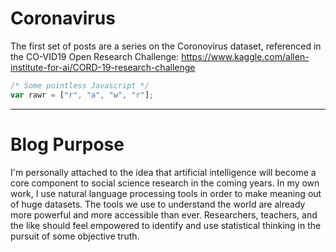 # Coronavirus

The first set of posts are a series on the Coronovirus dataset, referenced in the CO-VID19 Open Research Challenge: https://www.kaggle.com/allen-institute-for-ai/CORD-19-research-challenge

```javascript
/* Some pointless Javascript */
var rawr = ["r", "a", "w", "r"];
```
----
# Blog Purpose

I'm personally attached to the idea that artificial intelligence will become a core component to social science research in the coming years. In my own work, I use natural language processing tools in order to make meaning out of huge datasets. The tools we use to understand the world are already more powerful and more accessible than ever. Researchers, teachers, and the like should feel empowered to identify and use statistical thinking in the pursuit of some objective truth. 

